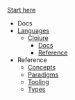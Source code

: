 [Start here](/)
- Docs
- [Languages](/languages/README.md)
  - [Clojure](/languages/clojure/README.md)
    - [Docs](/languages/clojure/docs/README.md)
    - [Reference](/languages/clojure/reference/README.md)
- Reference
  - [Concepts](/reference/concepts/README.md)
  - [Paradigms](/reference/paradigms/README.md)
  - [Tooling](/reference/tooling/README.md)
  - [Types](/reference/types/README.md)
  